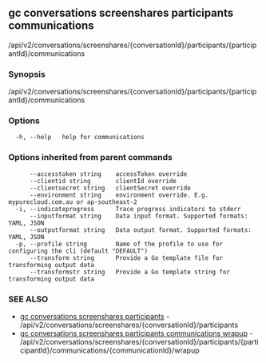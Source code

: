## gc conversations screenshares participants communications

/api/v2/conversations/screenshares/{conversationId}/participants/{participantId}/communications

### Synopsis

/api/v2/conversations/screenshares/{conversationId}/participants/{participantId}/communications

### Options

```
  -h, --help   help for communications
```

### Options inherited from parent commands

```
      --accesstoken string    accessToken override
      --clientid string       clientId override
      --clientsecret string   clientSecret override
      --environment string    environment override. E.g. mypurecloud.com.au or ap-southeast-2
  -i, --indicateprogress      Trace progress indicators to stderr
      --inputformat string    Data input format. Supported formats: YAML, JSON
      --outputformat string   Data output format. Supported formats: YAML, JSON
  -p, --profile string        Name of the profile to use for configuring the cli (default "DEFAULT")
      --transform string      Provide a Go template file for transforming output data
      --transformstr string   Provide a Go template string for transforming output data
```

### SEE ALSO

* [gc conversations screenshares participants](gc_conversations_screenshares_participants.html)	 - /api/v2/conversations/screenshares/{conversationId}/participants
* [gc conversations screenshares participants communications wrapup](gc_conversations_screenshares_participants_communications_wrapup.html)	 - /api/v2/conversations/screenshares/{conversationId}/participants/{participantId}/communications/{communicationId}/wrapup


